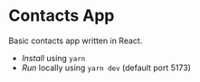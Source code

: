 # Contacts App
 Basic contacts app written in React.

- *Install* using `yarn`
- *Run* locally using `yarn dev` (default port 5173)

